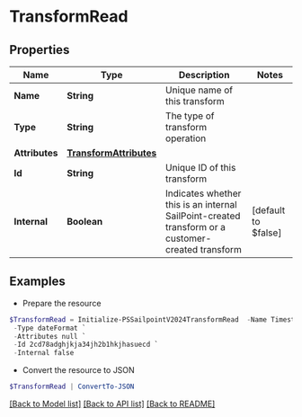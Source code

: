 # TransformRead
## Properties

Name | Type | Description | Notes
------------ | ------------- | ------------- | -------------
**Name** | **String** | Unique name of this transform | 
**Type** | **String** | The type of transform operation | 
**Attributes** | [**TransformAttributes**](TransformAttributes.md) |  | 
**Id** | **String** | Unique ID of this transform | 
**Internal** | **Boolean** | Indicates whether this is an internal SailPoint-created transform or a customer-created transform | [default to $false]

## Examples

- Prepare the resource
```powershell
$TransformRead = Initialize-PSSailpointV2024TransformRead  -Name Timestamp To Date `
 -Type dateFormat `
 -Attributes null `
 -Id 2cd78adghjkja34jh2b1hkjhasuecd `
 -Internal false
```

- Convert the resource to JSON
```powershell
$TransformRead | ConvertTo-JSON
```

[[Back to Model list]](../README.md#documentation-for-models) [[Back to API list]](../README.md#documentation-for-api-endpoints) [[Back to README]](../README.md)

